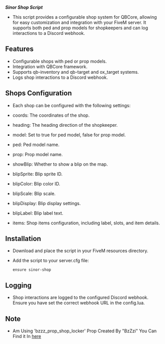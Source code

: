 ***Sinor Shop Script***

- This script provides a configurable shop system for QBCore, allowing for easy customization and integration with your FiveM server. It supports both ped and prop models for shopkeepers and can log interactions to a Discord webhook.

## Features

- Configurable shops with ped or prop models.
- Integration with QBCore framework.
- Supports qb-inventory and qb-target and ox_target systems.
- Logs shop interactions to a Discord webhook.

## Shops Configuration

- Each shop can be configured with the following settings:

- coords: The coordinates of the shop.
- heading: The heading direction of the shopkeeper.
- model: Set to true for ped model, false for prop model.
- ped: Ped model name.
- prop: Prop model name.
- showBlip: Whether to show a blip on the map.
- blipSprite: Blip sprite ID.
- blipColor: Blip color ID.
- blipScale: Blip scale.
- blipDisplay: Blip display settings.
- blipLabel: Blip label text.
- items: Shop items configuration, including label, slots, and item details.

## Installation

- Download and place the script in your FiveM resources directory.
- Add the script to your server.cfg file:

  ```ensure sinor-shop```

## Logging

- Shop interactions are logged to the configured Discord webhook. Ensure you have set the correct webhook URL in the config.lua.

## Note 

- Am Using 'bzzz_prop_shop_locker' Prop Created By "BzZzi" You Can Find it In [here](https://forum.cfx.re/t/prop-shop-locker/5148437)
